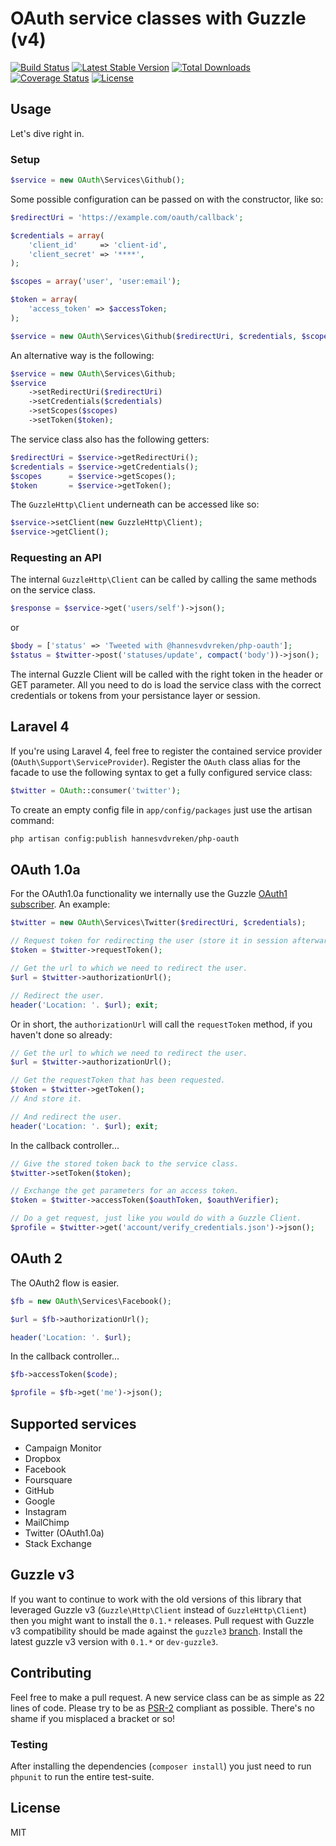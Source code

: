 # OAuth service classes with Guzzle (v4)
[![Build Status](http://img.shields.io/travis/hannesvdvreken/php-oauth.svg?style=flat-square)](https://travis-ci.org/hannesvdvreken/php-oauth)
[![Latest Stable Version](http://img.shields.io/packagist/v/hannesvdvreken/php-oauth.svg?style=flat-square)](https://packagist.org/packages/hannesvdvreken/php-oauth)
[![Total Downloads](http://img.shields.io/packagist/dt/hannesvdvreken/php-oauth.svg?style=flat-square)](https://packagist.org/packages/hannesvdvreken/php-oauth)
[![Coverage Status](https://img.shields.io/coveralls/hannesvdvreken/php-oauth.svg?style=flat-square)](https://coveralls.io/r/hannesvdvreken/php-oauth?branch=master)
[![License](http://img.shields.io/packagist/l/hannesvdvreken/php-oauth.svg?style=flat-square)](#license)

## Usage

Let's dive right in.

### Setup

```php
$service = new OAuth\Services\Github();
```

Some possible configuration can be passed on with the constructor, like so:

```php
$redirectUri = 'https://example.com/oauth/callback';

$credentials = array(
    'client_id'     => 'client-id',
    'client_secret' => '****',
);

$scopes = array('user', 'user:email');

$token = array(
    'access_token' => $accessToken;
);

$service = new OAuth\Services\Github($redirectUri, $credentials, $scopes, $token);
```

An alternative way is the following:

```php
$service = new OAuth\Services\Github;
$service
    ->setRedirectUri($redirectUri)
    ->setCredentials($credentials)
    ->setScopes($scopes)
    ->setToken($token);
```

The service class also has the following getters:

```php
$redirectUri = $service->getRedirectUri();
$credentials = $service->getCredentials();
$scopes      = $service->getScopes();
$token       = $service->getToken();
```

The `GuzzleHttp\Client` underneath can be accessed like so:

```php
$service->setClient(new GuzzleHttp\Client);
$service->getClient();
```

### Requesting an API

The internal `GuzzleHttp\Client` can be called by calling the same methods on the service class.

```php
$response = $service->get('users/self')->json();
```

or

```php
$body = ['status' => 'Tweeted with @hannesvdvreken/php-oauth'];
$status = $twitter->post('statuses/update', compact('body'))->json();
```

The internal Guzzle Client will be called with the right token in the header or GET parameter.
All you need to do is load the service class with the correct credentials or tokens from your persistance layer or session.

## Laravel 4
If you're using Laravel 4, feel free to register the contained service provider (`OAuth\Support\ServiceProvider`).
Register the `OAuth` class alias for the facade to use the following syntax to get a fully configured service class:

```php
$twitter = OAuth::consumer('twitter');
```

To create an empty config file in `app/config/packages` just use the artisan command:

```bash
php artisan config:publish hannesvdvreken/php-oauth
```

## OAuth 1.0a

For the OAuth1.0a functionality we internally use the Guzzle [OAuth1 subscriber](https://github.com/guzzle/oauth-subscriber). An example:

```php
$twitter = new OAuth\Services\Twitter($redirectUri, $credentials);

// Request token for redirecting the user (store it in session afterwards).
$token = $twitter->requestToken();

// Get the url to which we need to redirect the user.
$url = $twitter->authorizationUrl();

// Redirect the user.
header('Location: '. $url); exit;
```

Or in short, the `authorizationUrl` will call the `requestToken` method, if you haven't done so already:

```php
// Get the url to which we need to redirect the user.
$url = $twitter->authorizationUrl();

// Get the requestToken that has been requested.
$token = $twitter->getToken();
// And store it.

// And redirect the user.
header('Location: '. $url); exit;
```

In the callback controller...

```php
// Give the stored token back to the service class.
$twitter->setToken($token);

// Exchange the get parameters for an access token.
$token = $twitter->accessToken($oauthToken, $oauthVerifier);

// Do a get request, just like you would do with a Guzzle Client.
$profile = $twitter->get('account/verify_credentials.json')->json();
```

## OAuth 2

The OAuth2 flow is easier.

```php
$fb = new OAuth\Services\Facebook();

$url = $fb->authorizationUrl();

header('Location: '. $url);
```

In the callback controller...

```php
$fb->accessToken($code);

$profile = $fb->get('me')->json();
```

## Supported services
- Campaign Monitor
- Dropbox
- Facebook
- Foursquare
- GitHub
- Google
- Instagram
- MailChimp
- Twitter (OAuth1.0a)
- Stack Exchange

## Guzzle v3

If you want to continue to work with the old versions of this library that
leveraged Guzzle v3 (`Guzzle\Http\Client` instead of `GuzzleHttp\Client`)
then you might want to install the `0.1.*` releases. Pull request with Guzzle v3 compatibility should be made against the `guzzle3` [branch](https://github.com/hannesvdvreken/php-oauth/tree/guzzle3). Install the latest guzzle v3 version with `0.1.*` or `dev-guzzle3`.

## Contributing
Feel free to make a pull request. A new service class can be as simple as 22 lines of code.
Please try to be as [PSR-2](https://github.com/php-fig/fig-standards/blob/master/accepted/PSR-2-coding-style-guide.md)
compliant as possible. There's no shame if you misplaced a bracket or so!

### Testing

After installing the dependencies (`composer install`) you just need to run
`phpunit` to run the entire test-suite.

## License
MIT
